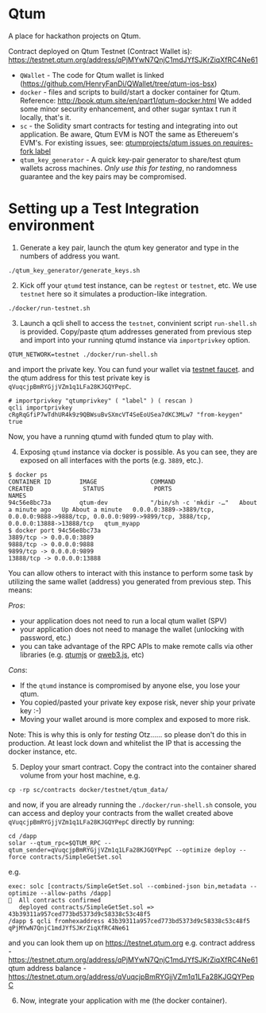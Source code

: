 # Qtum
A place for hackathon projects on Qtum.

Contract deployed on Qtum Testnet (Contract Wallet is):
https://testnet.qtum.org/address/qPjMYwN7QnjC1mdJYfSJKrZiqXfRC4Ne61

* `QWallet` - The code for Qtum wallet is linked (https://github.com/HenryFanDi/QWallet/tree/qtum-ios-bsx)
* `docker` - files and scripts to build/start a docker container for Qtum.
Reference: http://book.qtum.site/en/part1/qtum-docker.html
We added some minor security enhancement, and other sugar syntax t run it locally, that's it.
* `sc` - the Solidity smart contracts for testing and integrating into out
application. Be aware, Qtum EVM is NOT the same as Ethereuem's EVM's. For existing issues,
see: [qtumprojects/qtum issues on requires-fork label](https://github.com/qtumproject/qtum/issues?q=is%3Aissue+is%3Aopen+label%3Arequires-fork)
* `qtum_key_generator` - A quick key-pair generator to share/test qtum wallets across
machines. *Only use this for testing*, no randomness guarantee and the key pairs may
be compromised.

# Setting up a Test Integration environment
1. Generate a key pair, launch the qtum key generator and type in the numbers of
address you want.
```
./qtum_key_generator/generate_keys.sh
```

2. Kick off your `qtumd` test instance, can be `regtest` or `testnet`, etc. We use `testnet`
here so it simulates a production-like integration.
```
./docker/run-testnet.sh
```

3. Launch a qcli shell to access the `testnet`, convinient script `run-shell.sh` is provided.
Copy/paste qtum addresses generated from previous step and import into your running qtumd
instance via `importprivkey` option.
```
QTUM_NETWORK=testnet ./docker/run-shell.sh 
```
and import the private key. You can fund your wallet via [testnet faucet](http://testnet-faucet.qtum.info/#!/).
and the qtum address for this test private key is `qVuqcjpBmRYGjjVZm1q1LFa28KJGQYPepC`.
```
# importprivkey "qtumprivkey" ( "label" ) ( rescan )
qcli importprivkey cRgRqGfiP7wTdhUR4k9z9QBWsuBvSXmcVT4SeEoUSea7dKC3MLw7 "from-keygen" true
```
Now, you have a running qtumd with funded qtum to play with.

4. Exposing `qtumd` instance via docker is possible. As you can see, they are exposed on
all interfaces with the ports (e.g. `3889`, etc.).
```
$ docker ps
CONTAINER ID        IMAGE               COMMAND                  CREATED              STATUS              PORTS                                                                                                        NAMES
94c56e8bc73a        qtum-dev            "/bin/sh -c 'mkdir -…"   About a minute ago   Up About a minute   0.0.0.0:3889->3889/tcp, 0.0.0.0:9888->9888/tcp, 0.0.0.0:9899->9899/tcp, 3888/tcp, 0.0.0.0:13888->13888/tcp   qtum_myapp
$ docker port 94c56e8bc73a
3889/tcp -> 0.0.0.0:3889
9888/tcp -> 0.0.0.0:9888
9899/tcp -> 0.0.0.0:9899
13888/tcp -> 0.0.0.0:13888
```
You can allow others to interact with this instance to perform some task by utilizing
the same wallet (address) you generated from previous step. This means:

*Pros*:
* your application does not need to run a local qtum wallet (SPV)
* your application does not need to manage the wallet (unlocking with password, etc.)
* you can take advantage of the RPC APIs to make remote calls via other libraries (e.g. [qtumjs](https://github.com/qtumproject/qtumjs)
or [qweb3.js](https://github.com/bodhiproject/qweb3.js), etc)

*Cons*:
* If the `qtumd` instance is compromised by anyone else, you lose your qtum.
* You copied/pasted your private key expose risk, never ship your private key :-)
* Moving your wallet around is more complex and exposed to more risk.

Note: This is why this is only for *testing* Otz...... so please don't do this in production.
At least lock down and whitelist the IP that is accessing the docker instance, etc.

5. Deploy your smart contract. Copy the contract into the container shared volume
from your host machine, e.g.
```
cp -rp sc/contracts docker/testnet/qtum_data/
```
and now, if you are already running the `./docker/run-shell.sh` console, you can access
and deploy your contracts from the wallet created above `qVuqcjpBmRYGjjVZm1q1LFa28KJGQYPepC`
directly by running:
```
cd /dapp
solar --qtum_rpc=$QTUM_RPC --qtum_sender=qVuqcjpBmRYGjjVZm1q1LFa28KJGQYPepC --optimize deploy --force contracts/SimpleGetSet.sol
```

e.g.
```
exec: solc [contracts/SimpleGetSet.sol --combined-json bin,metadata --optimize --allow-paths /dapp]
🚀  All contracts confirmed
   deployed contracts/SimpleGetSet.sol => 43b39311a957ced773bd5373d9c58338c53c48f5
/dapp $ qcli fromhexaddress 43b39311a957ced773bd5373d9c58338c53c48f5
qPjMYwN7QnjC1mdJYfSJKrZiqXfRC4Ne61
```
and you can look them up on https://testnet.qtum.org e.g.
contract address - https://testnet.qtum.org/address/qPjMYwN7QnjC1mdJYfSJKrZiqXfRC4Ne61
qtum address balance - https://testnet.qtum.org/address/qVuqcjpBmRYGjjVZm1q1LFa28KJGQYPepC

6. Now, integrate your application with me (the docker container).



